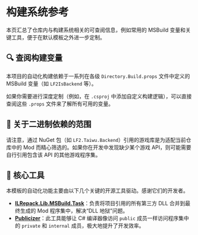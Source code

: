 # 构建系统参考

本页汇总了仓库内与构建系统相关的可查阅信息，例如常用的 MSBuild 变量和关键工具，便于在默认模板之外进一步定制。

## 🔍 查阅构建变量

本项目的自动化构建依赖于一系列在各级 `Directory.Build.props` 文件中定义的 MSBuild 变量（如 `LF2IsBackend` 等）。

如果你需要进行深度定制（例如，在 `.csproj` 中添加自定义构建逻辑），可以直接查阅这些 `.props` 文件来了解所有可用的变量。

## 🎯 关于二进制依赖的范围

请注意，通过 NuGet 包（如 `LF2.Taiwu.Backend`）引用的游戏库是为适配当前仓库中的 Mod 而精心筛选的。如果你在开发中发现缺少某个游戏 API，则可能需要自行引用包含该 API 的其他游戏程序集。

## 🔩 核心工具

本模板的自动化功能主要由以下几个关键的开源工具驱动。感谢它们的开发者。

- **[ILRepack.Lib.MSBuild.Task](https://github.com/ravibpatel/ILRepack.Lib.MSBuild.Task)**：负责将项目引用的所有第三方 DLL 合并到最终生成的 Mod 程序集中，解决“DLL 地狱”问题。
- **[Publicizer](https://github.com/krafs/Publicizer)**：此工具能够让 C# 编译器像访问 `public` 成员一样访问程序集中的 `private` 和 `internal` 成员，极大地提升了开发效率。
